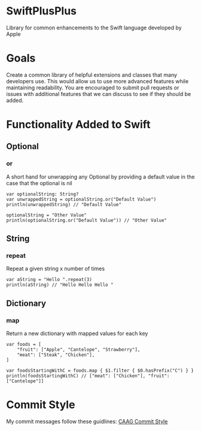 SwiftPlusPlus
=============

Library for common enhancements to the Swift language developed by Apple

Goals
=====

Create a common library of helpful extensions and classes that many
developers use. This would allow us to use more advanced features while maintaining
readability. You are encouraged to submit pull requests or issues with additional features
that we can discuss to see if they should be added.

Functionality Added to Swift
=============================

Optional
----------

### or

A short hand for unwrapping any Optional by providing a default value in the case that the optional is nil

    var optionalString: String?
    var unwrappedString = optionalString.or("Default Value")
    println(unwrappedString) // "Default Value"

    optionalString = "Other Value"
    println(optionalString.or("Default Value")) // "Other Value"

String
----------

### repeat

Repeat a given string x number of times

    var aString = "Hello ".repeat(3)
    println(aString) // "Hello Hello Hello "

Dictionary
-----------

### map

Return a new dictionary with mapped values for each key

    var foods = [
        "fruit": ["Apple", "Cantelope", "Strawberry"],
        "meat": ["Steak", "Chicken"],
    ]

    var foodsStartingWithC = foods.map { $1.filter { $0.hasPrefix("C") } }
    println(foodsStartingWithC) // ["meat": ["Chicken"], "fruit": ["Cantelope"]]

Commit Style
=======

My commit messages follow these guidlines: [CAAG Commit Style](http://drewag.me/posts/changes-at-a-glance?source=github)
